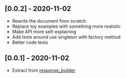 ## [0.0.2] - 2020-11-02

* Rewrite the document from scratch
* Replace toy examples with something more realistic
* Make API more self-explaining
* Add tests around use singleton with factory method
* Better code tests

## [0.0.1] - 2020-11-02

* Extract from [response_builder](https://pub.dev/packages/response_builder)

